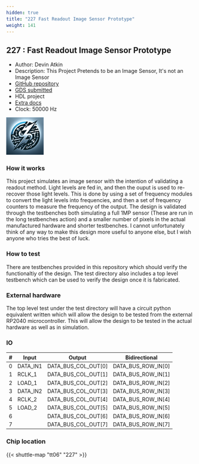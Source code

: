 ```yaml
---
hidden: true
title: "227 Fast Readout Image Sensor Prototype"
weight: 141
---
```


## 227 : Fast Readout Image Sensor Prototype

* Author: Devin Atkin
* Description: This Project Pretends to be an Image Sensor, It's not an Image Sensor
* [GitHub repository](https://github.com/devinatkin/tt06-fastreadout)
* [GDS submitted](https://github.com/devinatkin/tt06-fastreadout/actions/runs/8743717805)
* HDL project
* [Extra docs](None)
* Clock: 50000 Hz

<!---

This file is used to generate your project datasheet. Please fill in the information below and delete any unused
sections.

You can also include images in this folder and reference them in the markdown. Each image must be less than
512 kb in size, and the combined size of all images must be less than 1 MB.
-->


![alt text](images/Logo.png)

### How it works

This project simulates an image sensor with the intention of validating a readout method. Light levels are fed in, and then the ouput is used to re-recover those light levels. This is done by using a set of frequency modules to convert the light levels into frequencies, and then a set of frequency counters to measure the frequency of the output. The design is validated through the testbenches both simulating a full 1MP sensor (These are run in the long testbenches action) and a smaller number of pixels in the actual manufactured hardware and shorter testbenches. I cannot unfortunately think of any way to make this design more useful to anyone else, but I wish anyone who tries the best of luck.

### How to test

There are testbenches provided in this repository which should verify the functionaltiy of the design. The test directory also includes a top level testbench which can be used to verify the design once it is fabricated.

### External hardware

The top level test under the test directory will have a circuit python equivalent written which will allow the design to be tested from the external RP2040 microcontroller. This will allow the design to be tested in the actual hardware as well as in simulation.


### IO

| # | Input          | Output         | Bidirectional   |
| - | -------------- | -------------- | --------------- |
| 0 | DATA_IN1 | DATA_BUS_COL_OUT[0] | DATA_BUS_ROW_IN[0] |
| 1 | RCLK_1 | DATA_BUS_COL_OUT[1] | DATA_BUS_ROW_IN[1] |
| 2 | LOAD_1 | DATA_BUS_COL_OUT[2] | DATA_BUS_ROW_IN[2] |
| 3 | DATA_IN2 | DATA_BUS_COL_OUT[3] | DATA_BUS_ROW_IN[3] |
| 4 | RCLK_2 | DATA_BUS_COL_OUT[4] | DATA_BUS_ROW_IN[4] |
| 5 | LOAD_2 | DATA_BUS_COL_OUT[5] | DATA_BUS_ROW_IN[5] |
| 6 |  | DATA_BUS_COL_OUT[6] | DATA_BUS_ROW_IN[6] |
| 7 |  | DATA_BUS_COL_OUT[7] | DATA_BUS_ROW_IN[7] |

### Chip location

{{< shuttle-map "tt06" "227" >}}
